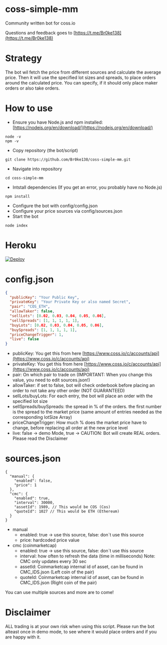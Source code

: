 
# coss-simple-mm
Community written bot for coss.io

Questions and feedback goes to [https://t.me/Br0ke138](https://t.me/Br0ke138)

# Strategy
The bot wil fetch the price from different sources and calculate the average price.
Then it will use the specified lot sizes and spreads, to place orders around the calculated price.
You can specify, if it should only place maker orders or also take orders.

# How to use
- Ensure you have Node.js and npm installed: [https://nodejs.org/en/download/](https://nodejs.org/en/download/)
```shell
node -v
npm -v
```
- Copy repository (the bot/script)
```shell
git clone https://github.com/Br0ke138/coss-simple-mm.git
```
- Navigate into repository
```shell
cd coss-simple-mm
```
- Intstall dependencies (If you get an error, you probably have no Node.js)
```shell
npm install
```
- Configure the bot with config/config.json
- Configure your price sources via config/sources.json
- Start the bot
```shell
node index
```

# Heroku
[![Deploy](https://www.herokucdn.com/deploy/button.svg)](https://heroku.com/deploy?template=https://github.com/Br0ke138/coss-simple-mm/tree/master)

# config.json
```json
{  
  "publicKey": "Your Public Key", 
  "privateKey": "Your Private Key or also named Secret",  
  "pair": "COS_ETH",  
  "allowTaker": false,
  "sellLots": [0.02, 0.03, 0.04, 0.05, 0.06],
  "sellSpreads": [1, 1, 1, 1, 1],
  "buyLots": [0.02, 0.03, 0.04, 0.05, 0.06],
  "buySpreads": [1, 1, 1, 1, 1],
  "priceChangeTrigger": 1,
  "live": false
}
```
- publicKey: You get this from here [https://www.coss.io/c/accounts/api](https://www.coss.io/c/accounts/api)
- privateKey: You get this from here [https://www.coss.io/c/accounts/api](https://www.coss.io/c/accounts/api)
- pair: On which pair to trade on (IMPORTANT: When you change this value, you need to edit sources.json!)
- allowTaker: if set to false, bot will check orderbook before placing an order to not take any other order (NOT GUARANTEED)
- sellLots/buyLots: For each entry, the bot will place an order with the specified lot size
- sellSpreads/buySpreads: the spread in % of the orders. the first number is the spread to the market price (same amount of entries needed as the corresponding lotSize Array)
- priceChangeTrigger: How much % does the market price have to change, before replacing all order at the new price level
- live: false -> demo Mode, true -> CAUTION: Bot will create REAL orders. Please read the Disclaimer

# sources.json
```
{
  "manual": {
    "enabled": false,
    "price": 1
  },
  "cmc": {
    "enabled": true,
    "interval": 30000,
    "assetId": 1989, // This would be COS (Cos)
    "quoteId": 1027 // This would be ETH (Ethereum)
  }
}
```
- manual 
    - enabled: true -> use this source, false: don´t use this source
    - price: hardcoded price value
- cmc (coinmarketcap)
    - enabled: true -> use this source, false: don´t use this source
    - interval: how often to refresh the data (time in milliseconds) Note: CMC only updates every 30 sec
    - assetId: Coinmarketcap internal id of asset, can be found in CMC_IDS.json (Left coin of the pair)
    - quoteId: Coinmarketcap internal id of asset, can be found in CMC_IDS.json (Right coin of the pair)

You can use multiple sources and more are to come!
# Disclaimer
ALL trading is at your own risk when using this script.
Please run the bot alteast once in demo mode, to see where it would place orders and if you are happy with it.
